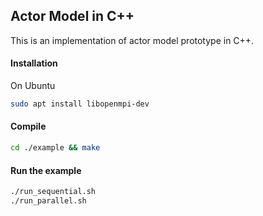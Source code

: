 ## Actor Model in C++
This is an implementation of actor model prototype in C++.

#### Installation
On Ubuntu
```bash
sudo apt install libopenmpi-dev
```


#### Compile
```bash
cd ./example && make
```

#### Run the example
```bash
./run_sequential.sh
./run_parallel.sh
```




